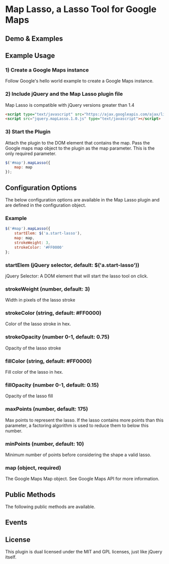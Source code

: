 # Map Lasso, a Lasso Tool for Google Maps

## Demo & Examples



## Example Usage

### 1) Create a Google Maps instance
Follow Google's hello world example to create a Google Maps instance.

### 2) Include jQuery and the Map Lasso plugin file
Map Lasso is compatible with jQuery versions greater than 1.4 
```html
<script type="text/javascript" src="https://ajax.googleapis.com/ajax/libs/jquery/1.8.2/jquery.min.js"></script>
<script src="jquery.mapLasso.1.0.js" type="text/javascript"></script>
```

### 3) Start the Plugin
Attach the plugin to the DOM element that contains the map. Pass the Google maps map object to the plugin as the map parameter. This is the only required parameter.
```js
$('#map').mapLasso({
	map: map
});

```



## Configuration Options
The below configuration options are available in the Map Lasso plugin and are defined in the configuration object.

### Example
```js
$('#map').mapLasso({
    startElem: $('a.start-lasso'),
    map: map,
    strokeWeight: 3,
    strokeColor: '#FF0000'
};
```

### startElem (jQuery selector, default: $('a.start-lasso'))
jQuery Selector: A DOM element that will start the lasso tool on click.

### strokeWeight (number, default: 3)
Width in pixels of the lasso stroke

### strokeColor (string, default: #FF0000)
Color of the lasso stroke in hex.

### strokeOpacity (number 0-1, default: 0.75)
Opacity of the lasso stroke

### fillColor (string, default: #FF0000)
Fill color of the lasso in hex.

### fillOpacity (number 0-1, default: 0.15)
Opacity of the lasso fill

### maxPoints (number, default: 175)
Max points to represent the lasso. If the lasso contains more points than this parameter, a factoring algorithm is used to reduce them to below this number.

### minPoints (number, default: 10)
Minimum number of points before considering the shape a valid lasso.

### map (object, required)
The Google Maps Map object. See Google Maps API for more information.



## Public Methods
The following public methods are available.




## Events 

## License
This plugin is dual licensed under the MIT and GPL licenses, just like jQuery itself.